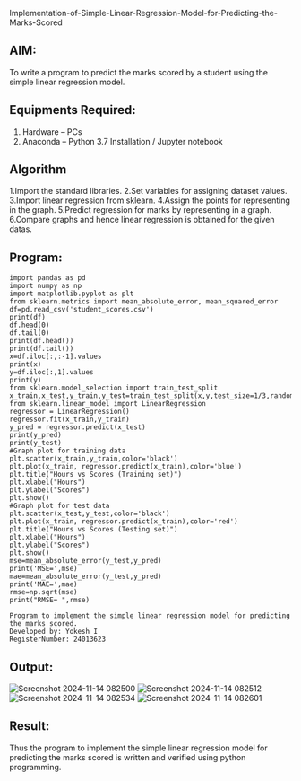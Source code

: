 Implementation-of-Simple-Linear-Regression-Model-for-Predicting-the-Marks-Scored

## AIM:
To write a program to predict the marks scored by a student using the simple linear regression model.

## Equipments Required:
1. Hardware – PCs
2. Anaconda – Python 3.7 Installation / Jupyter notebook

## Algorithm
1.Import the standard libraries.
2.Set variables for assigning dataset values.
3.Import linear regression from sklearn.
4.Assign the points for representing in the graph.
5.Predict regression for marks by representing in a graph.
6.Compare graphs and hence linear regression is obtained for the given datas.

## Program:
```
import pandas as pd
import numpy as np
import matplotlib.pyplot as plt
from sklearn.metrics import mean_absolute_error, mean_squared_error
df=pd.read_csv('student_scores.csv')
print(df)
df.head(0)
df.tail(0)
print(df.head())
print(df.tail())
x=df.iloc[:,:-1].values
print(x)
y=df.iloc[:,1].values
print(y)
from sklearn.model_selection import train_test_split
x_train,x_test,y_train,y_test=train_test_split(x,y,test_size=1/3,random_state=0)
from sklearn.linear_model import LinearRegression
regressor = LinearRegression()
regressor.fit(x_train,y_train)
y_pred = regressor.predict(x_test)
print(y_pred)
print(y_test)
#Graph plot for training data
plt.scatter(x_train,y_train,color='black')
plt.plot(x_train, regressor.predict(x_train),color='blue') 
plt.title("Hours vs Scores (Training set)")
plt.xlabel("Hours")
plt.ylabel("Scores")
plt.show()
#Graph plot for test data
plt.scatter(x_test,y_test,color='black')
plt.plot(x_train, regressor.predict(x_train),color='red')
plt.title("Hours vs Scores (Testing set)")
plt.xlabel("Hours")
plt.ylabel("Scores")
plt.show()
mse=mean_absolute_error(y_test,y_pred)
print('MSE=',mse)
mae=mean_absolute_error(y_test,y_pred)
print('MAE=',mae)
rmse=np.sqrt(mse)
print("RMSE= ",rmse)
```
```
Program to implement the simple linear regression model for predicting the marks scored.
Developed by: Yokesh I
RegisterNumber: 24013623 

```

## Output:
![Screenshot 2024-11-14 082500](https://github.com/user-attachments/assets/d4d2c901-2c90-47e6-a29b-1d3884c4f933)
![Screenshot 2024-11-14 082512](https://github.com/user-attachments/assets/72b36a03-9e42-4ac1-9888-4d3b7e3bf267)
![Screenshot 2024-11-14 082534](https://github.com/user-attachments/assets/c8472d92-f3b9-4a08-874f-66a9e05963a1)
![Screenshot 2024-11-14 082601](https://github.com/user-attachments/assets/bf01314f-abd0-4d6b-99d7-e9bdefa2ddf4)



## Result:
Thus the program to implement the simple linear regression model for predicting the marks scored is written and verified using python programming.
